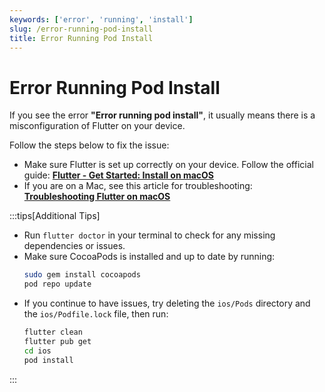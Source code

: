 ```yaml
---
keywords: ['error', 'running', 'install']
slug: /error-running-pod-install
title: Error Running Pod Install
---
```


# Error Running Pod Install

If you see the error **"Error running pod install"**, it usually means there is a misconfiguration of Flutter on your device.

Follow the steps below to fix the issue: 

  - Make sure Flutter is set up correctly on your device. Follow the official guide: **[Flutter - Get Started: Install on macOS](https://docs.flutter.dev/get-started/install/macos)**
  - If you are on a Mac, see this article for troubleshooting: **[Troubleshooting Flutter on macOS](https://intercom.help/flutterflow/en/articles/6156947-i-get-this-error-error-running-pod-install)**

:::tips[Additional Tips]
- Run `flutter doctor` in your terminal to check for any missing dependencies or issues.
- Make sure CocoaPods is installed and up to date by running:
  ```sh
  sudo gem install cocoapods
  pod repo update
  ```
- If you continue to have issues, try deleting the `ios/Pods` directory and the `ios/Podfile.lock` file, then run:
  ```sh
  flutter clean
  flutter pub get
  cd ios
  pod install
  ```
:::